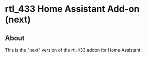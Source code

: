 # rtl_433 Home Assistant Add-on (next)

## About

This is the "next" version of the rtl_433 addon for Home Assistant. 
